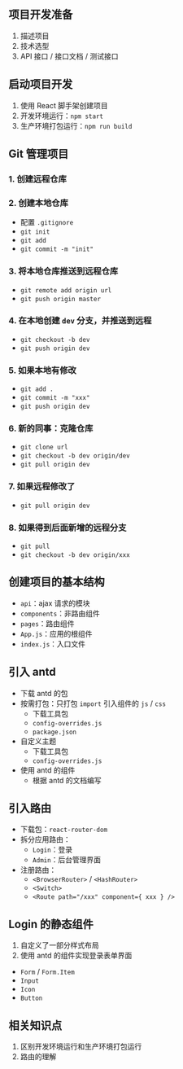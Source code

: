 ## 项目开发准备

1. 描述项目
2. 技术选型
3. API 接口 / 接口文档 / 测试接口

## 启动项目开发

1. 使用 React 脚手架创建项目
2. 开发环境运行：`npm start`
3. 生产环境打包运行：`npm run build`

## Git 管理项目

### 1. 创建远程仓库
### 2. 创建本地仓库

- 配置 `.gitignore`
- `git init`
- `git add`
- `git commit -m "init"`

### 3. 将本地仓库推送到远程仓库

- `git remote add origin url`
- `git push origin master`

### 4. 在本地创建 `dev` 分支，并推送到远程

- `git checkout -b dev`
- `git push origin dev`

### 5. 如果本地有修改

- `git add .`
- `git commit -m "xxx"`
- `git push origin dev`

### 6. 新的同事：克隆仓库

- `git clone url`
- `git checkout -b dev origin/dev`
- `git pull origin dev`

### 7. 如果远程修改了

- `git pull origin dev`

### 8. 如果得到后面新增的远程分支

- `git pull`
- `git checkout -b dev origin/xxx`

## 创建项目的基本结构

- `api`：ajax 请求的模块
- `components`：非路由组件
- `pages`：路由组件
- `App.js`：应用的根组件
- `index.js`：入口文件

## 引入 antd

- 下载 antd 的包
- 按需打包：只打包 `import` 引入组件的 `js` / `css`
  + 下载工具包
  + `config-overrides.js`
  + `package.json`
- 自定义主题
  + 下载工具包
  + `config-overrides.js`
- 使用 antd 的组件
  + 根据 antd 的文档编写

## 引入路由

- 下载包：`react-router-dom`
- 拆分应用路由：
  + `Login`：登录
  + `Admin`：后台管理界面
- 注册路由：
  + `<BrowserRouter>` / `<HashRouter>`
  + `<Switch>`
  + `<Route path="/xxx" component={ xxx } />`

## Login 的静态组件

1. 自定义了一部分样式布局
2. 使用 antd 的组件实现登录表单界面
  + `Form` / `Form.Item`
  + `Input`
  + `Icon`
  + `Button`

## 相关知识点

1. 区别开发环境运行和生产环境打包运行
2. 路由的理解
